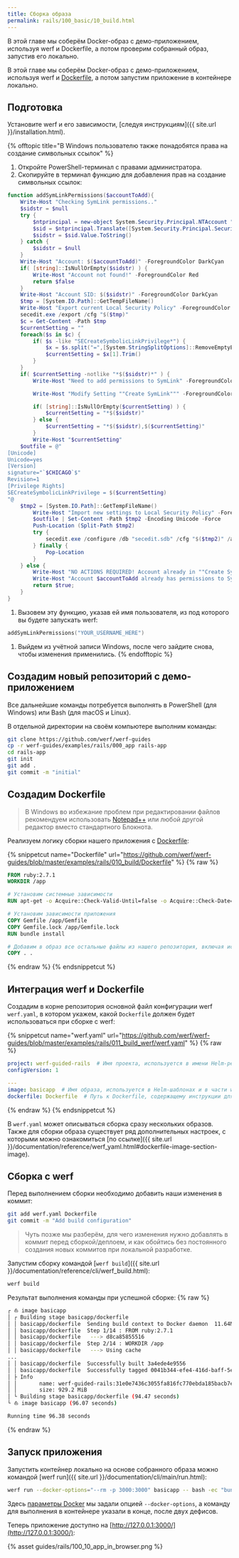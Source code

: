 ```yaml
---
title: Сборка образа
permalink: rails/100_basic/10_build.html
---
```

В этой главе мы соберём Docker-образ с демо-приложением, используя werf и Dockerfile, а потом проверим собранный образ, запустив его локально.

В этой главе мы соберём Docker-образ с демо-приложением, используя werf и [Dockerfile](https://docs.docker.com/engine/reference/builder/), а потом запустим приложение в контейнере локально.

## Подготовка

Установите werf и его зависимости, [следуя инструкциям]({{ site.url }}/installation.html).

{% offtopic title="В Windows пользователю также понадобятся права на создание символьных ссылок" %}
1. Откройте PowerShell-терминал с правами администратора.
1. Скопируйте в терминал функцию для добавления прав на создание символьных ссылок:
```powershell
function addSymLinkPermissions($accountToAdd){
    Write-Host "Checking SymLink permissions.."
    $sidstr = $null
    try {
        $ntprincipal = new-object System.Security.Principal.NTAccount "$accountToAdd"
        $sid = $ntprincipal.Translate([System.Security.Principal.SecurityIdentifier])
        $sidstr = $sid.Value.ToString()
    } catch {
        $sidstr = $null
    }
    Write-Host "Account: $($accountToAdd)" -ForegroundColor DarkCyan
    if( [string]::IsNullOrEmpty($sidstr) ) {
        Write-Host "Account not found!" -ForegroundColor Red
        return $false
    }
    Write-Host "Account SID: $($sidstr)" -ForegroundColor DarkCyan
    $tmp = [System.IO.Path]::GetTempFileName()
    Write-Host "Export current Local Security Policy" -ForegroundColor DarkCyan
    secedit.exe /export /cfg "$($tmp)" 
    $c = Get-Content -Path $tmp 
    $currentSetting = ""
    foreach($s in $c) {
        if( $s -like "SECreateSymbolicLinkPrivilege*") {
            $x = $s.split("=",[System.StringSplitOptions]::RemoveEmptyEntries)
            $currentSetting = $x[1].Trim()
        }
    }
    if( $currentSetting -notlike "*$($sidstr)*" ) {
        Write-Host "Need to add permissions to SymLink" -ForegroundColor Yellow

        Write-Host "Modify Setting ""Create SymLink""" -ForegroundColor DarkCyan

        if( [string]::IsNullOrEmpty($currentSetting) ) {
            $currentSetting = "*$($sidstr)"
        } else {
            $currentSetting = "*$($sidstr),$($currentSetting)"
        }
        Write-Host "$currentSetting"
    $outfile = @"
[Unicode]
Unicode=yes
[Version]
signature="`$CHICAGO`$"
Revision=1
[Privilege Rights]
SECreateSymbolicLinkPrivilege = $($currentSetting)
"@
    $tmp2 = [System.IO.Path]::GetTempFileName()
        Write-Host "Import new settings to Local Security Policy" -ForegroundColor DarkCyan
        $outfile | Set-Content -Path $tmp2 -Encoding Unicode -Force
        Push-Location (Split-Path $tmp2)
        try {
            secedit.exe /configure /db "secedit.sdb" /cfg "$($tmp2)" /areas USER_RIGHTS 
        } finally { 
            Pop-Location
        }
    } else {
        Write-Host "NO ACTIONS REQUIRED! Account already in ""Create SymLink""" -ForegroundColor DarkCyan
        Write-Host "Account $accountToAdd already has permissions to SymLink" -ForegroundColor Green
        return $true;
    }
}
```
1. Вызовем эту функцию, указав ей имя пользователя, из под которого вы будете запускать werf:
```powershell
addSymLinkPermissions("YOUR_USERNAME_HERE")
```
1. Выйдем из учётной записи Windows, после чего зайдите снова, чтобы изменения применились.
{% endofftopic %}

## Создадим новый репозиторий с демо-приложением

Все дальнейшие команды потребуется выполнять в PowerShell (для Windows) или Bash (для macOS и Linux).

В отдельной директории на своём компьютере выполним команды:
```bash
git clone https://github.com/werf/werf-guides
cp -r werf-guides/examples/rails/000_app rails-app
cd rails-app
git init
git add .
git commit -m "initial"
```

## Создадим Dockerfile

> В Windows во избежание проблем при редактировании файлов рекомендуем использовать [Notepad++](https://notepad-plus-plus.org/downloads/) или любой другой редактор вместо стандартного Блокнота.

Реализуем логику сборки нашего приложения с [Dockerfile](https://docs.docker.com/engine/reference/builder/):

{% snippetcut name="Dockerfile" url="https://github.com/werf/werf-guides/blob/master/examples/rails/010_build/Dockerfile" %}
{% raw %}
```Dockerfile
FROM ruby:2.7.1
WORKDIR /app

# Установим системные зависимости
RUN apt-get -o Acquire::Check-Valid-Until=false -o Acquire::Check-Date=false update -qq && apt-get install -y build-essential libpq-dev libxml2-dev libxslt1-dev curl

# Установим зависимости приложения
COPY Gemfile /app/Gemfile
COPY Gemfile.lock /app/Gemfile.lock
RUN bundle install

# Добавим в образ все остальные файлы из нашего репозитория, включая исходный код приложения
COPY . .
```
{% endraw %}
{% endsnippetcut %}

## Интеграция werf и Dockerfile

Создадим в корне репозитория основной файл конфигурации werf `werf.yaml`, в котором укажем, какой `Dockerfile` должен будет использоваться при сборке с werf:

{% snippetcut name="werf.yaml" url="https://github.com/werf/werf-guides/blob/master/examples/rails/011_build_werf/werf.yaml" %}
{% raw %}
```yaml
project: werf-guided-rails  # Имя проекта, используется в имени Helm-релиза и имени Namespace.
configVersion: 1

---
image: basicapp  # Имя образа, используется в Helm-шаблонах и в части werf-команд.
dockerfile: Dockerfile  # Путь к Dockerfile, содержащему инструкции для сборки.
```
{% endraw %}
{% endsnippetcut %}

В `werf.yaml` может описываться сборка сразу нескольких образов. Также для сборки образа существует ряд дополнительных настроек, с которыми можно ознакомиться [по ссылке]({{ site.url }}/documentation/reference/werf_yaml.html#dockerfile-image-section-image).

## Сборка с werf

Перед выполнением сборки необходимо добавить наши изменения в коммит:
```bash
git add werf.yaml Dockerfile
git commit -m "Add build configuration"
```

> Чуть позже мы разберём, для чего изменения нужно добавлять в коммит перед сборкой/деплоем, и как обойтись без постоянного создания новых коммитов при локальной разработке.

Запустим сборку командой [`werf build`]({{ site.url }}/documentation/reference/cli/werf_build.html):
```bash
werf build
```

Результат выполнения команды при успешной сборке:
{% raw %}
```bash
┌ ⛵ image basicapp
│ ┌ Building stage basicapp/dockerfile
│ │ basicapp/dockerfile  Sending build context to Docker daemon  11.64MB
│ │ basicapp/dockerfile  Step 1/14 : FROM ruby:2.7.1
│ │ basicapp/dockerfile   ---> d8ca85855516
│ │ basicapp/dockerfile  Step 2/14 : WORKDIR /app
│ │ basicapp/dockerfile   ---> Using cache
...
│ │ basicapp/dockerfile  Successfully built 3a4ede4e9556
│ │ basicapp/dockerfile  Successfully tagged 0041b344-efe4-416d-baff-5e50fbb712b0:latest
│ ├ Info
│ │       name: werf-guided-rails:31e0e7436c3055fa816fc770ebda185bacb7e8ef53775b8e5488a83f-1611855308907
│ │       size: 929.2 MiB
│ └ Building stage basicapp/dockerfile (94.47 seconds)
└ ⛵ image basicapp (96.07 seconds)

Running time 96.38 seconds
```
{% endraw %}

## Запуск приложения

Запустить контейнер локально на основе собранного образа можно командой [werf run]({{ site.url }}/documentation/cli/main/run.html):
```bash
werf run --docker-options="--rm -p 3000:3000" basicapp -- bash -ec "bundle exec rails db:migrate && bundle exec puma"
```

Здесь [параметры Docker](https://docs.docker.com/engine/reference/run/) мы задали опцией `--docker-options`, а команду для выполнения в контейнере указали в конце, после двух дефисов.

Теперь приложение доступно на [http://127.0.0.1:3000/](http://127.0.0.1:3000/):

{% asset guides/rails/100_10_app_in_browser.png %}
